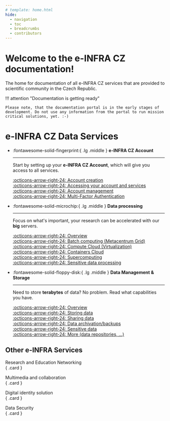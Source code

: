 ```yaml
---
# template: home.html
hide:
  - navigation
  - toc
  - breadcrumbs
  - contributors
---
```

# Welcome to the e-INFRA CZ documentation!

The home for documentation of all e-INFRA CZ services that are provided to scientific community in the Czech Republic.

!!! attention "Documentation is getting ready"

    Please note, that the documentation portal is in the early stages of development. Do not use any information from the portal to run mission critical solutions, yet. :-)

# e-INFRA CZ Data Services

<div class="grid cards" markdown>

-   :fontawesome-solid-fingerprint:{ .lg .middle } __e-INFRA CZ Account__

    ---

    Start by setting up your **e-INFRA CZ Account**, which will give you access to all services.

    [:octicons-arrow-right-24: Account creation](./account/creation)   
    [:octicons-arrow-right-24: Accessing your account and services](./account/access)   
    [:octicons-arrow-right-24: Account management](./account/management/)   
    [:octicons-arrow-right-24: Multi-Factor Authentication](./account/mfa/setup)
<!---  [:octicons-arrow-right-24: Account properties and lifecycle](/account/properties)    
--->


-   :fontawesome-solid-microchip:{ .lg .middle } __Data processing__

    ---

    Focus on what's important, your research can be accelerated with our **big** servers.

    [:octicons-arrow-right-24: Overview](/compute/)   
    [:octicons-arrow-right-24: Batch computing (Metacentrum Grid)](./compute/grid)   
    [:octicons-arrow-right-24: Compute Cloud (Virtualization)](./compute/openstack/)   
    [:octicons-arrow-right-24: Containers Cloud](./compute/containers/)   
    [:octicons-arrow-right-24: Supercomputing](./compute/supercomputing/)   
    [:octicons-arrow-right-24: Sensitive data processing](./compute/sensitive-cloud)   

-   :fontawesome-solid-floppy-disk:{ .lg .middle } __Data Management & Storage__

    ---

    Need to store **terabytes** of data? No problem. Read what capabilities you have.

    [:octicons-arrow-right-24: Overview](./storage/)   
    [:octicons-arrow-right-24: Storing data](./storage/)   
    [:octicons-arrow-right-24: Sharing data](./storage/)   
    [:octicons-arrow-right-24: Data archivation/backups](./storage/)   
    [:octicons-arrow-right-24: Sensitive data](./storage/)   
    [:octicons-arrow-right-24: More (data repositories, ...)](./storage/)   


</div>

## Other e-INFRA Services

<div class="grid grid-sm" markdown>

Research and Education Networking   
{ .card }

Multimedia and collaboration   
{ .card }

Digital identity solution   
{ .card }

Data Security   
{ .card }

</div>

[a]: https://www.cesnet.cz/?lang=en
[b]: https://www.cerit-sc.cz/
[c]: https://www.it4i.cz/en
[g]: emailto:support
